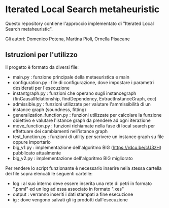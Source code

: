 # Iterated Local Search metaheuristic

Questo repository contiene l'approccio implementato di
"Iterated Local Search metaheuristic".

Gli autori: Domenico Potena, Martina Pioli, Ornella Pisacane

## Istruzioni per l'utilizzo

Il progetto è formato da diversi file:
- main.py : funzione principale della metaeuristica e main
- configuration.py : file di configurazione, dove impostare i parametri desiderati per l'esecuzione
- instantgraph.py : funzioni che operano sugli instancegraph (finCausalRelationship, findDependency, ExtractInstanceGraph, ecc)
- admissible.py : funzioni utilizzate per valutare l'ammissibilità di un instance graph (soundness, fitting)
- generalization_function.py : funzioni utilizzate per calcolare la funzione obiettivo e valutare l'istance graph da prendere ad ogni iterazione
- move_function.py : funzioni richiamate nella fase di local search per effettuare dei cambiamenti nell'istance graph
- test_function.py : funzioni di utility per scrivere un instance graph su file oppure importarlo
- big_v1.py : implementazione dell'algoritmo BIG (https://rdcu.be/cU3zH) pubblicato attualmente
- big_v2.py : implementazione dell'algoritmo BIG migliorato

Per rendere lo script funzionante è necessario inserire nella stessa cartella dei file sopra elencati le seguenti cartelle:
- log : al suo interno deve essere inserita una rete di petri in formato ".pnml" ed un log ad essa associato in formato ".xes"
- output : verranno inseriti i dati stampati a fine esecuzione
- ig : dove vengono salvati gli ig prodotti dall'esecuzione

